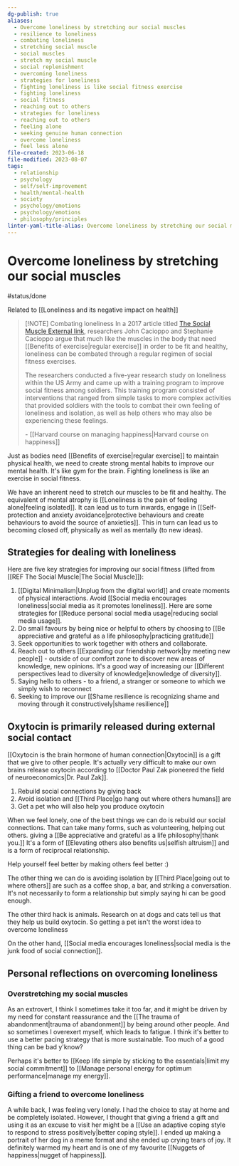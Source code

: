 ```yaml
---
dg-publish: true
aliases:
  - Overcome loneliness by stretching our social muscles
  - resilience to loneliness
  - combating loneliness
  - stretching social muscle
  - social muscles
  - stretch my social muscle
  - social replenishment
  - overcoming loneliness
  - strategies for loneliness
  - fighting loneliness is like social fitness exercise
  - fighting loneliness
  - social fitness
  - reaching out to others
  - strategies for loneliness
  - reaching out to others
  - feeling alone
  - seeking genuine human connection
  - overcome loneliness
  - feel less alone
file-created: 2023-06-18
file-modified: 2023-08-07
tags:
  - relationship
  - psychology
  - self/self-improvement
  - health/mental-health
  - society
  - psychology/emotions
  - psychology/emotions
  - philosophy/principles
linter-yaml-title-alias: Overcome loneliness by stretching our social muscles
---
```


# Overcome loneliness by stretching our social muscles

#status/done

Related to [[Loneliness and its negative impact on health]]

> [!NOTE] Combating loneliness
> In a 2017 article titled [The Social Muscle External link](https://hbr.org/2017/10/the-social-muscle/), researchers John Cacioppo and Stephanie Cacioppo argue that much like the muscles in the body that need [[Benefits of exercise|regular exercise]] in order to be fit and healthy, loneliness can be combated through a regular regimen of social fitness exercises.
>
> The researchers conducted a five-year research study on loneliness within the US Army and came up with a training program to improve social fitness among soldiers. This training program consisted of interventions that ranged from simple tasks to more complex activities that provided soldiers with the tools to combat their own feeling of loneliness and isolation, as well as help others who may also be experiencing these feelings.
>
> \- [[Harvard course on managing happiness|Harvard course on happiness]]

Just as bodies need [[Benefits of exercise|regular exercise]] to maintain physical health, we need to create strong mental habits to improve our mental health. It's like gym for the brain. Fighting loneliness is like an exercise in social fitness.

We have an inherent need to stretch our muscles to be fit and healthy. The equivalent of mental atrophy is [[Loneliness is the pain of feeling alone|feeling isolated]]. It can lead us to turn inwards, engage in [[Self-protection and anxiety avoidance|protective behaviours and create behaviours to avoid the source of anxieties]]. This in turn can lead us to becoming closed off, physically as well as mentally (to new ideas).

## Strategies for dealing with loneliness

Here are five key strategies for improving our social fitness (lifted from [[REF The Social Muscle|The Social Muscle]]):
1. [[Digital Minimalism|Unplug from the digital world]] and create moments of physical interactions. Avoid [[Social media encourages loneliness|social media as it promotes loneliness]]. Here are some strategies for [[Reduce personal social media usage|reducing social media usage]].
2. Do small favours by being nice or helpful to others by choosing to [[Be appreciative and grateful as a life philosophy|practicing gratitude]]
3. Seek opportunities to work together with others and collaborate.
4. Reach out to others [[Expanding our friendship network|by meeting new people]] - outside of our comfort zone to discover new areas of knowledge, new opinions. It's a good way of increasing our [[Different perspectives lead to diversity of knowledge|knowledge of diversity]].
5. Saying hello to others - to a friend, a stranger or someone to which we simply wish to reconnect
6. Seeking to improve our [[Shame resilience is recognizing shame and moving through it constructively|shame resilience]]

## Oxytocin is primarily released during external social contact

[[Oxytocin is the brain hormone of human connection|Oxytocin]] is a gift that we give to other people. It's actually very difficult to make our own brains release oxytocin according to [[Doctor Paul Zak pioneered the field of neuroeconomics|Dr. Paul Zak]].

1. Rebuild social connections by giving back
2. Avoid isolation and [[Third Place|go hang out where others humans]] are
3. Get a pet who will also help you produce oxytocin

When we feel lonely, one of the best things we can do is rebuild our social connections. That can take many forms, such as volunteering, helping out others. giving a [[Be appreciative and grateful as a life philosophy|thank you.]] It's a form of [[Elevating others also benefits us|selfish altruism]] and is a form of reciprocal relationship. 

Help yourself feel better by making others feel better :)

The other thing we can do is avoiding isolation by [[Third Place|going out to where others]] are such as a coffee shop, a bar, and striking a conversation. It's not necessarily to form a relationship but simply saying hi can be good enough.

The other third hack is animals. Research on at dogs and cats tell us that they help us build oxytocin. So getting a pet isn't the worst idea to overcome loneliness

On the other hand, [[Social media encourages loneliness|social media is the junk food of social connection]].

## Personal reflections on overcoming loneliness

### Overstretching my social muscles

As an extrovert, I think I sometimes take it too far, and it might be driven by my need for constant reassurance and the [[The trauma of abandonment|trauma of abandonment]] by being around other people. And so sometimes I overexert myself, which leads to fatigue. I think it's better to use a better pacing strategy that is more sustainable. Too much of a good thing can be bad y'know?

Perhaps it's better to [[Keep life simple by sticking to the essentials|limit my social commitment]] to [[Manage personal energy for optimum performance|manage my energy]].

### Gifting a friend to overcome loneliness

A while back, I was feeling very lonely. I had the choice to stay at home and be completely isolated. However, I thought that giving a friend a gift and using it as an excuse to visit her might be a [[Use an adaptive coping style to respond to stress positively|better coping style]]. I ended up making a portrait of her dog in a meme format and she ended up crying tears of joy. It definitely warmed my heart and is one of my favourite [[Nuggets of happiness|nugget of happiness]].
